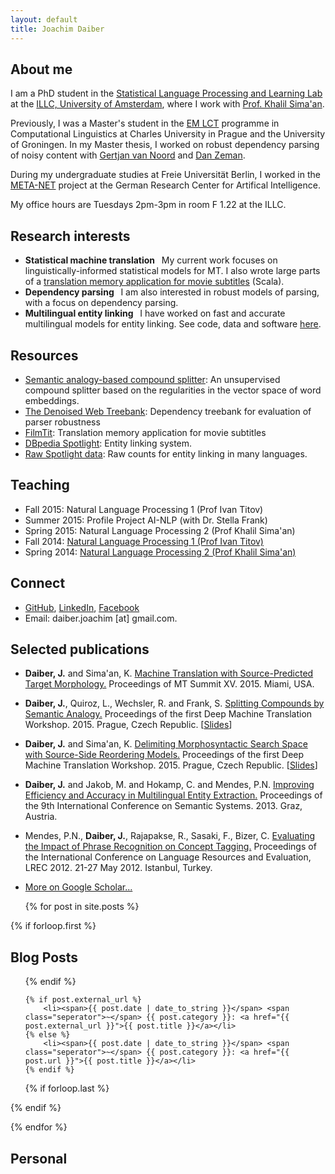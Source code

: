```yaml
---
layout: default
title: Joachim Daiber
---
```


About me
--------

I am a PhD student in the [Statistical Language Processing and Learning Lab](https://staff.fnwi.uva.nl/k.simaan/research_all.html) at the [ILLC, University of Amsterdam](https://www.illc.uva.nl/), where I work with [Prof. Khalil Sima'an](https://staff.fnwi.uva.nl/k.simaan/).

Previously, I was a Master's student in the [EM LCT](http://lct-master.org) programme in Computational Linguistics at Charles University in Prague and the University of Groningen. In my Master thesis, I worked on robust dependency parsing of noisy content with [Gertjan van Noord](http://www.let.rug.nl/vannoord/) and [Dan Zeman](http://ufal.mff.cuni.cz/daniel-zeman).

During my undergraduate studies at Freie Universität Berlin, I worked in the [META-NET](http://www.meta-net.eu) project at the German Research Center for Artifical Intelligence.

My office hours are Tuesdays 2pm-3pm in room F 1.22 at the ILLC.

Research interests
-------------------------

- **Statistical machine translation** <span style="width: 0.2em; display: inline-block;" ></span> My current work focuses on linguistically-informed statistical models for MT. I also wrote large parts of a [translation memory application for movie subtitles](https://github.com/runn1ng/FilmTit) (Scala).
- **Dependency parsing** <span style="width: 0.2em; display: inline-block;" ></span> I am also interested in robust models of parsing, with a focus on dependency parsing.
- **Multilingual entity linking** <span style="width: 0.2em; display: inline-block;" ></span> I have worked on fast and accurate multilingual models for entity linking. See code, data and software [here](entity-linking).

Resources
---------

- [Semantic analogy-based compound splitter](https://github.com/jodaiber/semantic_compound_splitting): An unsupervised compound splitter based on the regularities in the vector space of word embeddings.
- [The Denoised Web Treebank](DenoisedWebTreebank): Dependency treebank for evaluation of parser robustness
- [FilmTit](https://github.com/runn1ng/FilmTit): Translation memory application for movie subtitles
- [DBpedia Spotlight](http://spotlight.dbpedia.org/): Entity linking system.
- [Raw Spotlight data](entity-linking): Raw counts for entity linking in many languages.


Teaching
--------

- Fall 2015: Natural Language Processing 1 (Prof Ivan Titov)
- Summer 2015: Profile Project AI-NLP (with Dr. Stella Frank)
- Spring 2015: Natural Language Processing 2 (Prof Khalil Sima'an)
- Fall 2014: [Natural Language Processing 1 (Prof Ivan Titov)](http://ivan-titov.org/teaching/nlp1-14/index.html)
- Spring 2014: [Natural Language Processing 2 (Prof Khalil Sima'an)](https://staff.fnwi.uva.nl/k.simaan/D-Courses2013/D-SSNLP2013/StatisticalStructureinNLP.html)


Connect
-------

-   [GitHub](http://github.com/jodaiber), [LinkedIn](https://www.linkedin.com/pub/joachim-daiber/84/279/93a), [Facebook](https://facebook.com/jodaiber)
-   Email: daiber.joachim [at] gmail.com.

<!--
Code & Data
-----------

-   I created an efficient and more accurate version of the multilingual entity linking system [DBpedia Spotlight](https://github.com/dbpedia-spotlight/dbpedia-spotlight) [Scala]
-   I wrote large parts of a [translation memory for movie subtitles](https://github.com/runn1ng/FilmTit) [Scala]

-->

Selected publications
---------------------
-  **Daiber, J.** and Sima'an, K. [Machine Translation with Source-Predicted Target Morphology.](doc/mtsummit2015.pdf) Proceedings of MT Summit XV. 2015. Miami, USA.
-   **Daiber, J.**, Quiroz, L., Wechsler, R. and Frank, S. [Splitting Compounds by Semantic Analogy.](doc/compound_analogy.pdf) Proceedings of the first Deep Machine Translation Workshop. 2015. Prague, Czech Republic. [[Slides](doc/compound_analogy_slides.pdf)]
-   **Daiber, J.** and Sima'an, K. [Delimiting Morphosyntactic Search Space with Source-Side Reordering Models.](doc/preordering_spaces.pdf) Proceedings of the first Deep Machine Translation Workshop. 2015. Prague, Czech Republic. [[Slides](doc/preordering_spaces_slides.pdf)]
-   **Daiber, J.** and Jakob, M. and Hokamp, C. and Mendes, P.N. [Improving Efficiency and Accuracy in Multilingual Entity Extraction.](doc/entity.pdf) Proceedings of the 9th International Conference on Semantic Systems. 2013. Graz, Austria.
-   Mendes, P.N., **Daiber, J.**, Rajapakse, R., Sasaki, F., Bizer, C. [Evaluating the Impact of Phrase Recognition on Concept Tagging.](doc/LREC2012.pdf) Proceedings of the International Conference on Language Resources and Evaluation, LREC 2012. 21-27 May 2012. Istanbul, Turkey.
- [More on Google Scholar...](http://scholar.google.nl/citations?user=sApPUZUAAAAJ&hl=nl)

	{% for post in site.posts %}

{% if forloop.first %}

Blog Posts
----------

<ul class="posts">

{% endif %}

    {% if post.external_url %}
    	<li><span>{{ post.date | date_to_string }}</span> <span class="seperator">~</span> {{ post.category }}: <a href="{{ post.external_url }}">{{ post.title }}</a></li>
    {% else %}
    	<li><span>{{ post.date | date_to_string }}</span> <span class="seperator">~</span> {{ post.category }}: <a href="{{ post.url }}">{{ post.title }}</a></li>
    {% endif %}

 
{% if forloop.last %}

</ul>

{% endif %}

{% endfor %}


Personal
--------

<div id="instafeed"></div>

<script src="/js/instafeed.min.js"></script>
<script type="text/javascript">
    var feed = new Instafeed({
		get: 'user',
		userId: 601088313,
	    accessToken: '601088313.ab103e5.1b3ebae1bcc44eec9c0d207dceedfeb1',
		link: 'true',
		clientId: '',
		limit: '10'
    });
    feed.run();
</script>
